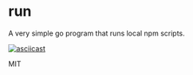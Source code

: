 # run

A very simple go program that runs local npm scripts.

[![asciicast](https://asciinema.org/a/l7NuiemXA4zl7mW4b3m13IZOq.svg)](https://asciinema.org/a/l7NuiemXA4zl7mW4b3m13IZOq)

MIT
